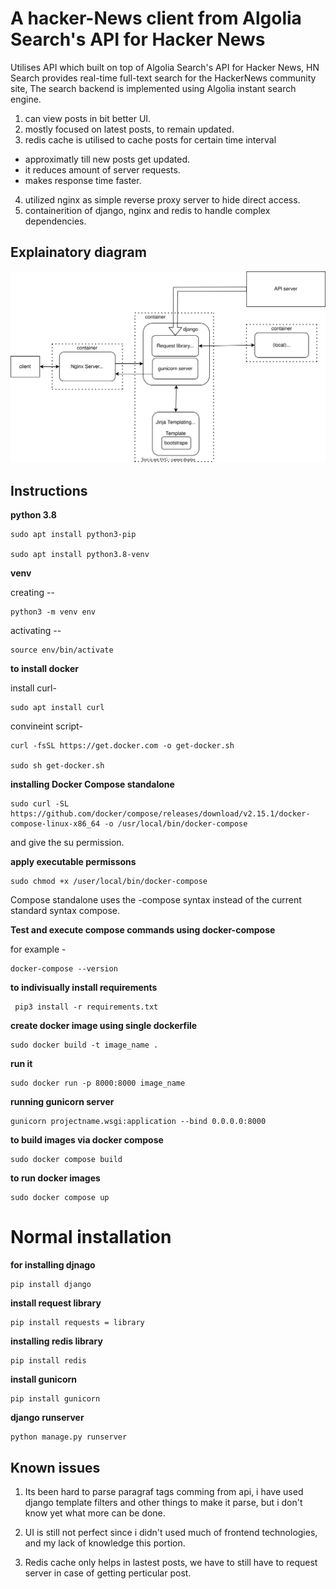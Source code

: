 # A hacker-News client from Algolia Search's API for Hacker News

Utilises API which built on top of Algolia Search's API for Hacker News,
HN Search provides real-time full-text search for the HackerNews community site,
The search backend is implemented using Algolia instant search engine.

1. can view posts in bit better UI.
2. mostly focused on latest posts, to remain updated.
3. redis cache is utilised to cache posts for certain time interval 
- approximatly till new posts get updated.
- it reduces amount of server requests.
- makes response time faster.
4. utilized nginx as simple reverse proxy server to hide direct access.
5. containerition of django, nginx and redis to handle complex dependencies.

## Explainatory diagram

![Diagram.svg](./Diagram.svg)

## Instructions 

**python 3.8**
```
sudo apt install python3-pip

sudo apt install python3.8-venv
```
**venv**

creating --
```
python3 -m venv env
```
activating --
```
source env/bin/activate
```

**to install docker**

install curl-
```
sudo apt install curl
```
convineint script-
```
curl -fsSL https://get.docker.com -o get-docker.sh

sudo sh get-docker.sh
```

**installing Docker Compose standalone**
```
sudo curl -SL https://github.com/docker/compose/releases/download/v2.15.1/docker-compose-linux-x86_64 -o /usr/local/bin/docker-compose
```
and give the su permission.

**apply executable permissons**
```
sudo chmod +x /user/local/bin/docker-compose
```
Compose standalone uses the -compose syntax instead of the current standard syntax compose.

**Test and execute compose commands using docker-compose**

for example -
```
docker-compose --version
```

**to indivisually  install requirements**
```
 pip3 install -r requirements.txt
```

**create docker image using single dockerfile**
```
sudo docker build -t image_name .
```
**run it**
```
sudo docker run -p 8000:8000 image_name
```
**running gunicorn server**
```
gunicorn projectname.wsgi:application --bind 0.0.0.0:8000 
```
**to build images via docker compose**
```
sudo docker compose build
```
**to run docker images**
```
sudo docker compose up
```

# Normal installation

**for installing djnago**
```
pip install django
```
**install request library**
```
pip install requests = library
```

**installing redis library**
```
pip install redis
```

**install gunicorn**
```
pip install gunicorn
```
**django runserver**
```
python manage.py runserver
```

## Known issues
1. Its been hard to parse paragraf tags comming from api, i have used django 
template filters and other things to make it parse, but i don't know yet
what more can be done.

2. UI is still not perfect since i didn't used much of frontend technologies,
and my lack of knowledge this portion.

3. Redis cache only helps in lastest posts, we have to still have to
request server in case of getting perticular post.